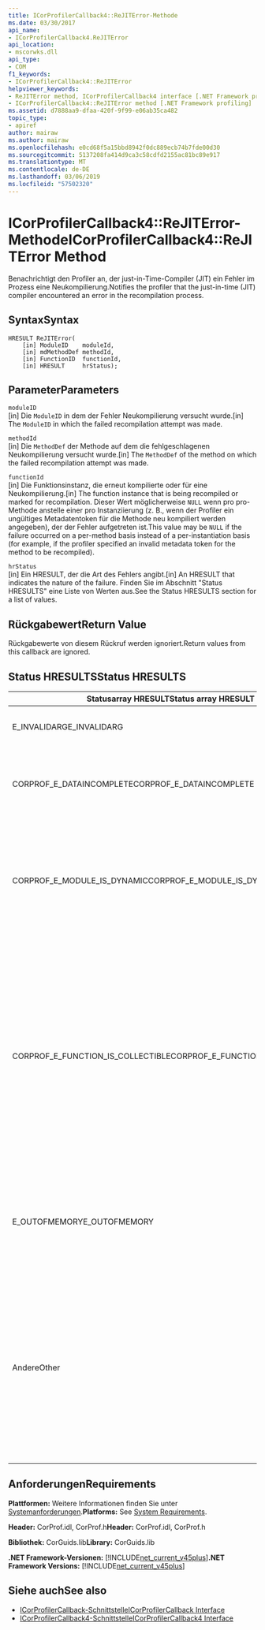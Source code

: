 ```yaml
---
title: ICorProfilerCallback4::ReJITError-Methode
ms.date: 03/30/2017
api_name:
- ICorProfilerCallback4.ReJITError
api_location:
- mscorwks.dll
api_type:
- COM
f1_keywords:
- ICorProfilerCallback4::ReJITError
helpviewer_keywords:
- ReJITError method, ICorProfilerCallback4 interface [.NET Framework profiling]
- ICorProfilerCallback4::ReJITError method [.NET Framework profiling]
ms.assetid: d7888aa9-dfaa-420f-9f99-e06ab35ca482
topic_type:
- apiref
author: mairaw
ms.author: mairaw
ms.openlocfilehash: e0cd68f5a15bbd8942f0dc889ecb74b7fde00d30
ms.sourcegitcommit: 5137208fa414d9ca3c58cdfd2155ac81bc89e917
ms.translationtype: MT
ms.contentlocale: de-DE
ms.lasthandoff: 03/06/2019
ms.locfileid: "57502320"
---
```

# <a name="icorprofilercallback4rejiterror-method"></a><span data-ttu-id="6c737-102">ICorProfilerCallback4::ReJITError-Methode</span><span class="sxs-lookup"><span data-stu-id="6c737-102">ICorProfilerCallback4::ReJITError Method</span></span>
<span data-ttu-id="6c737-103">Benachrichtigt den Profiler an, der just-in-Time-Compiler (JIT) ein Fehler im Prozess eine Neukompilierung.</span><span class="sxs-lookup"><span data-stu-id="6c737-103">Notifies the profiler that the just-in-time (JIT) compiler encountered an error in the recompilation process.</span></span>  
  
## <a name="syntax"></a><span data-ttu-id="6c737-104">Syntax</span><span class="sxs-lookup"><span data-stu-id="6c737-104">Syntax</span></span>  
  
```  
HRESULT ReJITError(  
    [in] ModuleID    moduleId,  
    [in] mdMethodDef methodId,  
    [in] FunctionID  functionId,  
    [in] HRESULT     hrStatus);  
```  
  
## <a name="parameters"></a><span data-ttu-id="6c737-105">Parameter</span><span class="sxs-lookup"><span data-stu-id="6c737-105">Parameters</span></span>  
 `moduleID`  
 <span data-ttu-id="6c737-106">[in] Die `ModuleID` in dem der Fehler Neukompilierung versucht wurde.</span><span class="sxs-lookup"><span data-stu-id="6c737-106">[in] The `ModuleID` in which the failed recompilation attempt was made.</span></span>  
  
 `methodId`  
 <span data-ttu-id="6c737-107">[in] Die `MethodDef` der Methode auf dem die fehlgeschlagenen Neukompilierung versucht wurde.</span><span class="sxs-lookup"><span data-stu-id="6c737-107">[in] The `MethodDef` of the method on which the failed recompilation attempt was made.</span></span>  
  
 `functionId`  
 <span data-ttu-id="6c737-108">[in] Die Funktionsinstanz, die erneut kompilierte oder für eine Neukompilierung.</span><span class="sxs-lookup"><span data-stu-id="6c737-108">[in] The function instance that is being recompiled or marked for recompilation.</span></span> <span data-ttu-id="6c737-109">Dieser Wert möglicherweise `NULL` wenn pro pro-Methode anstelle einer pro Instanziierung (z. B., wenn der Profiler ein ungültiges Metadatentoken für die Methode neu kompiliert werden angegeben), der der Fehler aufgetreten ist.</span><span class="sxs-lookup"><span data-stu-id="6c737-109">This value may be `NULL` if the failure occurred on a per-method basis instead of a per-instantiation basis (for example, if the profiler specified an invalid metadata token for the method to be recompiled).</span></span>  
  
 `hrStatus`  
 <span data-ttu-id="6c737-110">[in] Ein HRESULT, der die Art des Fehlers angibt.</span><span class="sxs-lookup"><span data-stu-id="6c737-110">[in] An HRESULT that indicates the nature of the failure.</span></span> <span data-ttu-id="6c737-111">Finden Sie im Abschnitt "Status HRESULTS" eine Liste von Werten aus.</span><span class="sxs-lookup"><span data-stu-id="6c737-111">See the Status HRESULTS section for a list of values.</span></span>  
  
## <a name="return-value"></a><span data-ttu-id="6c737-112">Rückgabewert</span><span class="sxs-lookup"><span data-stu-id="6c737-112">Return Value</span></span>  
 <span data-ttu-id="6c737-113">Rückgabewerte von diesem Rückruf werden ignoriert.</span><span class="sxs-lookup"><span data-stu-id="6c737-113">Return values from this callback are ignored.</span></span>  
  
## <a name="status-hresults"></a><span data-ttu-id="6c737-114">Status HRESULTS</span><span class="sxs-lookup"><span data-stu-id="6c737-114">Status HRESULTS</span></span>  
  
|<span data-ttu-id="6c737-115">Statusarray HRESULT</span><span class="sxs-lookup"><span data-stu-id="6c737-115">Status array HRESULT</span></span>|<span data-ttu-id="6c737-116">Beschreibung</span><span class="sxs-lookup"><span data-stu-id="6c737-116">Description</span></span>|  
|--------------------------|-----------------|  
|<span data-ttu-id="6c737-117">E_INVALIDARG</span><span class="sxs-lookup"><span data-stu-id="6c737-117">E_INVALIDARG</span></span>|<span data-ttu-id="6c737-118">Die `moduleID` oder `methodDef` Token `NULL`.</span><span class="sxs-lookup"><span data-stu-id="6c737-118">The `moduleID` or `methodDef` token is `NULL`.</span></span>|  
|<span data-ttu-id="6c737-119">CORPROF_E_DATAINCOMPLETE</span><span class="sxs-lookup"><span data-stu-id="6c737-119">CORPROF_E_DATAINCOMPLETE</span></span>|<span data-ttu-id="6c737-120">Das Modul ist noch nicht vollständig geladen, oder es wird gerade entladen.</span><span class="sxs-lookup"><span data-stu-id="6c737-120">The module is not fully loaded yet, or it is in the process of being unloaded.</span></span>|  
|<span data-ttu-id="6c737-121">CORPROF_E_MODULE_IS_DYNAMIC</span><span class="sxs-lookup"><span data-stu-id="6c737-121">CORPROF_E_MODULE_IS_DYNAMIC</span></span>|<span data-ttu-id="6c737-122">Das angegebene Modul wurde dynamisch generiert (z. B. durch `Reflection.Emit`), und wird daher von dieser Methode nicht unterstützt.</span><span class="sxs-lookup"><span data-stu-id="6c737-122">The specified module was dynamically generated (for example, by `Reflection.Emit`), and is thus not supported by this method.</span></span>|  
|<span data-ttu-id="6c737-123">CORPROF_E_FUNCTION_IS_COLLECTIBLE</span><span class="sxs-lookup"><span data-stu-id="6c737-123">CORPROF_E_FUNCTION_IS_COLLECTIBLE</span></span>|<span data-ttu-id="6c737-124">Die Methode in einer entladbaren Assembly instanziiert wird, und kann daher nicht neu kompiliert werden.</span><span class="sxs-lookup"><span data-stu-id="6c737-124">The method is instantiated into a collectible assembly, and is therefore not able to be recompiled.</span></span> <span data-ttu-id="6c737-125">Beachten Sie, die von Typen und Funktionen, die in einem nicht-Reflection-Kontext definiert (z. B. `List<MyCollectibleStruct>`) in einer entladbaren Assembly instanziiert werden kann.</span><span class="sxs-lookup"><span data-stu-id="6c737-125">Note that types and functions defined in a non-reflection context (for example, `List<MyCollectibleStruct>`) can be instantiated into a collectible assembly.</span></span>|  
|<span data-ttu-id="6c737-126">E_OUTOFMEMORY</span><span class="sxs-lookup"><span data-stu-id="6c737-126">E_OUTOFMEMORY</span></span>|<span data-ttu-id="6c737-127">Die CLR war nicht genügend Arbeitsspeicher beim Versuch, die die angegebene Methode für die JIT-Neukompilierung zu markieren.</span><span class="sxs-lookup"><span data-stu-id="6c737-127">The CLR ran out of memory while trying to mark the specified method for JIT recompilation.</span></span>|  
|<span data-ttu-id="6c737-128">Andere</span><span class="sxs-lookup"><span data-stu-id="6c737-128">Other</span></span>|<span data-ttu-id="6c737-129">Das Betriebssystem hat einen Fehler außerhalb der Kontrolle der CLR zurückgegeben.</span><span class="sxs-lookup"><span data-stu-id="6c737-129">The operating system returned a failure outside the control of the CLR.</span></span> <span data-ttu-id="6c737-130">Wenn ein Systemaufruf zum Ändern des Zugriffsschutz einer Seite des Speichers ein Fehler auftritt, wird z. B. Fehlerprotokoll des Betriebssystems angezeigt.</span><span class="sxs-lookup"><span data-stu-id="6c737-130">For example, if a system call to change the access protection of a page of memory fails, the operating system error is displayed.</span></span>|  
  
## <a name="requirements"></a><span data-ttu-id="6c737-131">Anforderungen</span><span class="sxs-lookup"><span data-stu-id="6c737-131">Requirements</span></span>  
 <span data-ttu-id="6c737-132">**Plattformen:** Weitere Informationen finden Sie unter [Systemanforderungen](../../../../docs/framework/get-started/system-requirements.md).</span><span class="sxs-lookup"><span data-stu-id="6c737-132">**Platforms:** See [System Requirements](../../../../docs/framework/get-started/system-requirements.md).</span></span>  
  
 <span data-ttu-id="6c737-133">**Header:** CorProf.idl, CorProf.h</span><span class="sxs-lookup"><span data-stu-id="6c737-133">**Header:** CorProf.idl, CorProf.h</span></span>  
  
 <span data-ttu-id="6c737-134">**Bibliothek:** CorGuids.lib</span><span class="sxs-lookup"><span data-stu-id="6c737-134">**Library:** CorGuids.lib</span></span>  
  
 <span data-ttu-id="6c737-135">**.NET Framework-Versionen:** [!INCLUDE[net_current_v45plus](../../../../includes/net-current-v45plus-md.md)]</span><span class="sxs-lookup"><span data-stu-id="6c737-135">**.NET Framework Versions:** [!INCLUDE[net_current_v45plus](../../../../includes/net-current-v45plus-md.md)]</span></span>  
  
## <a name="see-also"></a><span data-ttu-id="6c737-136">Siehe auch</span><span class="sxs-lookup"><span data-stu-id="6c737-136">See also</span></span>
- [<span data-ttu-id="6c737-137">ICorProfilerCallback-Schnittstelle</span><span class="sxs-lookup"><span data-stu-id="6c737-137">ICorProfilerCallback Interface</span></span>](../../../../docs/framework/unmanaged-api/profiling/icorprofilercallback-interface.md)
- [<span data-ttu-id="6c737-138">ICorProfilerCallback4-Schnittstelle</span><span class="sxs-lookup"><span data-stu-id="6c737-138">ICorProfilerCallback4 Interface</span></span>](../../../../docs/framework/unmanaged-api/profiling/icorprofilercallback4-interface.md)
